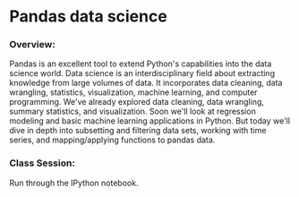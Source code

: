# Pandas data science

### Overview:

Pandas is an excellent tool to extend Python's capabilities into the data science world. Data science is an
interdisciplinary field about extracting knowledge from large volumes of data. It incorporates data cleaning,
data wrangling, statistics, visualization, machine learning, and computer programming. We've already explored
data cleaning, data wrangling, summary statistics, and visualization. Soon we'll look at regression modeling
and basic machine learning applications in Python. But today we'll dive in depth into subsetting and filtering 
data sets, working with time series, and mapping/applying functions to pandas data.

### Class Session:

Run through the IPython notebook.
